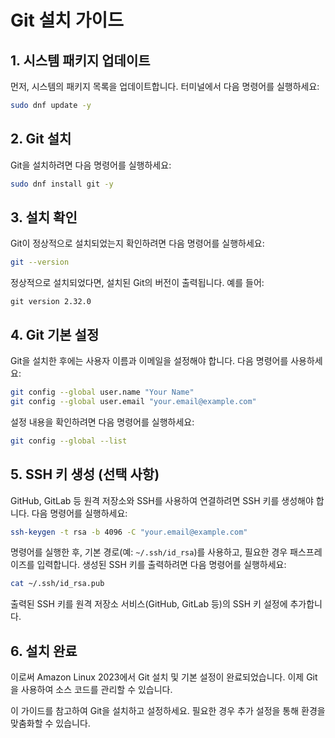 # Git 설치 가이드

## 1. 시스템 패키지 업데이트

먼저, 시스템의 패키지 목록을 업데이트합니다. 터미널에서 다음 명령어를 실행하세요:

```bash
sudo dnf update -y
```

## 2. Git 설치

Git을 설치하려면 다음 명령어를 실행하세요:

```bash
sudo dnf install git -y
```

## 3. 설치 확인

Git이 정상적으로 설치되었는지 확인하려면 다음 명령어를 실행하세요:

```bash
git --version
```

정상적으로 설치되었다면, 설치된 Git의 버전이 출력됩니다. 예를 들어:

```
git version 2.32.0
```

## 4. Git 기본 설정

Git을 설치한 후에는 사용자 이름과 이메일을 설정해야 합니다. 다음 명령어를 사용하세요:

```bash
git config --global user.name "Your Name"
git config --global user.email "your.email@example.com"
```

설정 내용을 확인하려면 다음 명령어를 실행하세요:

```bash
git config --global --list
```

## 5. SSH 키 생성 (선택 사항)

GitHub, GitLab 등 원격 저장소와 SSH를 사용하여 연결하려면 SSH 키를 생성해야 합니다. 다음 명령어를 실행하세요:

```bash
ssh-keygen -t rsa -b 4096 -C "your.email@example.com"
```

명령어를 실행한 후, 기본 경로(예: `~/.ssh/id_rsa`)를 사용하고, 필요한 경우 패스프레이즈를 입력합니다. 생성된 SSH 키를 출력하려면 다음 명령어를 실행하세요:

```bash
cat ~/.ssh/id_rsa.pub
```

출력된 SSH 키를 원격 저장소 서비스(GitHub, GitLab 등)의 SSH 키 설정에 추가합니다.

## 6. 설치 완료

이로써 Amazon Linux 2023에서 Git 설치 및 기본 설정이 완료되었습니다. 이제 Git을 사용하여 소스 코드를 관리할 수 있습니다.

이 가이드를 참고하여 Git을 설치하고 설정하세요. 필요한 경우 추가 설정을 통해 환경을 맞춤화할 수 있습니다.